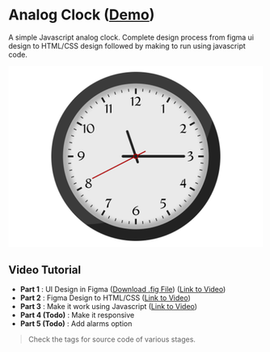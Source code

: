 # Analog Clock ([Demo](https://softon.github.io/analog_clock))

A simple Javascript analog clock. Complete design process from figma ui design to HTML/CSS design followed by making to run using javascript code.

![Sample Design](images/sample.png)

## Video Tutorial

- **Part 1** : UI Design in Figma ([Download .fig File](Black%20Clock.fig)) ([Link to Video](https://youtu.be/RAHopeqyXVA)) 
- **Part 2** : Figma Design to HTML/CSS ([Link to Video](https://youtu.be/_RCZW4bK6mY)) 
- **Part 3** : Make it work using Javascript ([Link to Video](https://youtu.be/-n3VDlTvViI)) 
- **Part 4 (Todo)** : Make it responsive  
- **Part 5 (Todo)** : Add alarms option  

> Check the tags for source code of various stages.